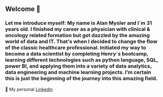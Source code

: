 ## Welcome 👋
### Let me introduce myself: My name is Alan Mysler and I´m 31 years old. I finished my career as a physician with clinical & oncology related formation but got dazzled by the amazing world of data and IT. That's when I decided to change the flow of the classic healthcare professional. Initiated my way to become a data scientist by completing Henry´s bootcamp, learning different technologies such as python language, SQL, power BI, and applying them into a variety of data analytics, data engineering and machine learning projects. I’m certain this is just the beginning of the journey into this amazing field.

:briefcase: My personal [Linkedin](https://www.linkedin.com/in/amysler)
<!--
**amysler/amysler** is a ✨ _special_ ✨ repository because its `README.md` (this file) appears on your GitHub profile.

Here are some ideas to get you started:

- 🔭 I’m currently working on ...
- 🌱 I’m currently learning ...
- 👯 I’m looking to collaborate on ...
- 🤔 I’m looking for help with ...
- 💬 Ask me about ...
- 📫 How to reach me: ...
- 😄 Pronouns: ...
- ⚡ Fun fact: ...
-->

